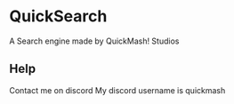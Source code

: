 # QuickSearch
A Search engine made by QuickMash! Studios
## Help
Contact me on discord
My discord username is quickmash
